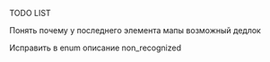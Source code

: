 TODO LIST 

Понять почему у последнего элемента мапы возможный дедлок

Исправить в enum описание non_recognized
